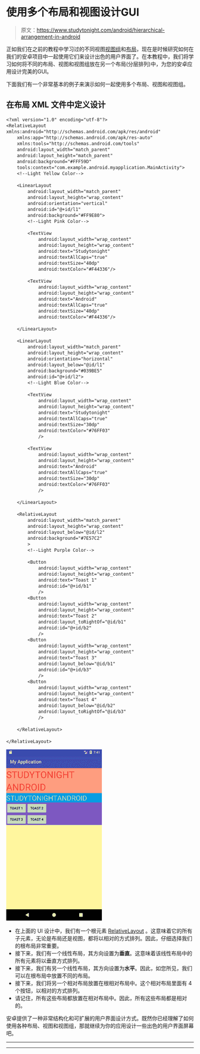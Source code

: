 # 使用多个布局和视图设计GUI

> 原文：<https://www.studytonight.com/android/hierarchical-arrangement-in-android>

正如我们在之前的教程中学习过的不同视图[视图组](introduction-to-views)和[布局](introduction-to-layouts)，现在是时候研究如何在我们的安卓项目中一起使用它们来设计出色的用户界面了。在本教程中，我们将学习如何将不同的布局、视图和视图组放在另一个布局(分层排列)中，为您的安卓应用设计完美的GUI。

下面我们有一个非常基本的例子来演示如何一起使用多个布局、视图和视图组。

## 在布局 XML 文件中定义设计

```
<?xml version="1.0" encoding="utf-8"?>
<RelativeLayout xmlns:android="http://schemas.android.com/apk/res/android"
    xmlns:app="http://schemas.android.com/apk/res-auto"
    xmlns:tools="http://schemas.android.com/tools"
    android:layout_width="match_parent"
    android:layout_height="match_parent"
    android:background="#FFF59D"
    tools:context="com.example.android.myapplication.MainActivity">
    <!--Light Yellow Color-->

    <LinearLayout
        android:layout_width="match_parent"
        android:layout_height="wrap_content"
        android:orientation="vertical"
        android:id="@+id/l1"
        android:background="#FF9E80">
        <!--Light Pink Color-->

        <TextView
            android:layout_width="wrap_content"
            android:layout_height="wrap_content"
            android:text="Studytonight"
            android:textAllCaps="true"
            android:textSize="40dp"
            android:textColor="#F44336"/>

        <TextView
            android:layout_width="wrap_content"
            android:layout_height="wrap_content"
            android:text="Android"
            android:textAllCaps="true"
            android:textSize="40dp"
            android:textColor="#F44336"/>

    </LinearLayout>

    <LinearLayout
        android:layout_width="match_parent"
        android:layout_height="wrap_content"
        android:orientation="horizontal"
        android:layout_below="@id/l1"
        android:background="#039BE5"
        android:id="@+id/l2">
        <!--Light Blue Color-->

        <TextView
            android:layout_width="wrap_content"
            android:layout_height="wrap_content"
            android:text="Studytonight"
            android:textAllCaps="true"
            android:textSize="30dp"
            android:textColor="#76FF03"
            />

        <TextView
            android:layout_width="wrap_content"
            android:layout_height="wrap_content"
            android:text="Android"
            android:textAllCaps="true"
            android:textSize="30dp"
            android:textColor="#76FF03"
            />

    </LinearLayout>

    <RelativeLayout
        android:layout_width="match_parent"
        android:layout_height="wrap_content"
        android:layout_below="@id/l2"
        android:background="#7E57C2"
        >
        <!--Light Purple Color-->

        <Button
            android:layout_width="wrap_content"
            android:layout_height="wrap_content"
            android:text="Toast 1"
            android:id="@+id/b1"
            />
        <Button
            android:layout_width="wrap_content"
            android:layout_height="wrap_content"
            android:text="Toast 2"
            android:layout_toRightOf="@id/b1"
            android:id="@+id/b2"
            />
        <Button
            android:layout_width="wrap_content"
            android:layout_height="wrap_content"
            android:text="Toast 3"
            android:layout_below="@id/b1"
            android:id="@+id/b3"
            />
        <Button
            android:layout_width="wrap_content"
            android:layout_height="wrap_content"
            android:text="Toast 4"
            android:layout_below="@id/b2"
            android:layout_toRightOf="@id/b3"
            />

    </RelativeLayout>

</RelativeLayout>
```

![Hierarchical Arrangement using multiple layout and view in Android](img/d1f892beab11d045b2ba9bc9dc8b6273.png)

*   在上面的 UI 设计中，我们有一个根元素 [RelativeLayout](relative-layout-in-android) 。这意味着它的所有子元素，无论是布局还是视图，都将以相对的方式排列。因此，仔细选择我们的根布局非常重要。
*   接下来，我们有一个线性布局，其方向设置为**垂直**。这意味着该线性布局中的所有元素将以垂直方式排列。
*   接下来，我们有另一个线性布局，其方向设置为**水平**。因此，如您所见，我们可以在根布局中放置不同的布局。
*   接下来，我们将另一个相对布局放置在根相对布局中。这个相对布局里面有 4 个按钮，以相对的方式排列。
*   请记住，所有这些布局都放置在相对布局中。因此，所有这些布局都是相对的。

安卓提供了一种非常结构化和可扩展的用户界面设计方式。既然你已经理解了如何使用各种布局、视图和视图组，那就继续为你的应用设计一些出色的用户界面屏幕吧。

* * *

* * *